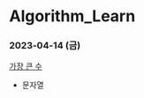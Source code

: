 # Algorithm_Learn
### 2023-04-14 (금)
[가장 큰 수](https://school.programmers.co.kr/learn/courses/30/lessons/42746)
- 문자열
